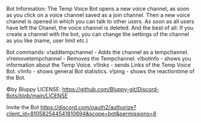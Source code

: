 Bot Information:
The Temp Voice Bot opens a new voice channel,
as soon as you click on a voice channel saved as a join channel.
Then a new voice channel is opened in which you can talk to other users.
As soon as all users have left the Chanel, the voice channel is deleted.
And the best of all: If you create a channel with the bot, you can change the settings of the channel as you like (name, user limit etc.)


Bot commands:
v!addtempchannel <channelid> - Adds the channel as a tempchannel.
v!removetempchannel <channelid> - Removes the Tempchannel.
v!botinfo - shows you information about the Temp Voice.
v!links - sends Links of the Temp Voice Bot.
v!info - shows general Bot statistics.
v!ping - shows the reactiontime of the Bot.

©by Bluppy
LICENSE: https://github.com/Bluppy-git/Discord-Bots/blob/main/LICENSE

Invite the Bot https://discord.com/oauth2/authorize?client_id=810582544541810694&scope=bot&permissions=8
